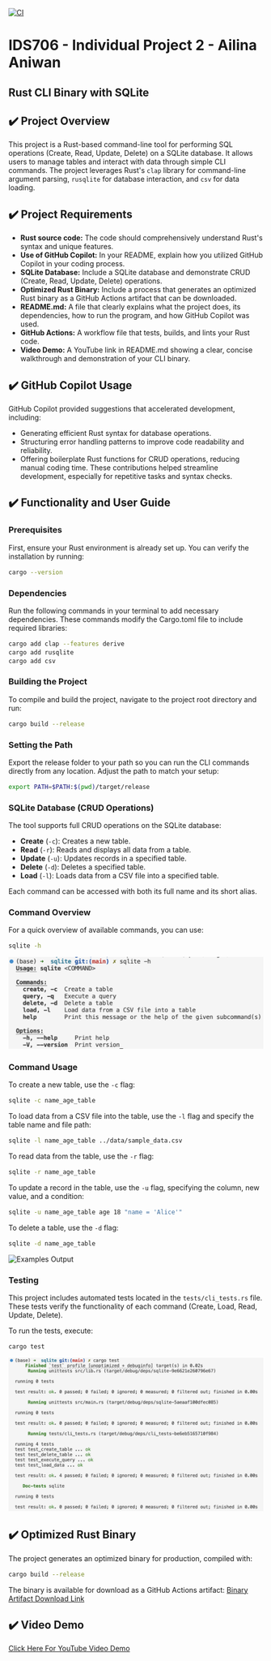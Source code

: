 [![CI](https://github.com/nogibjj/Ailina_Aniwan_Mini_Project_7/actions/workflows/CI.yml/badge.svg)](https://github.com/nogibjj/Ailina_Aniwan_Mini_Project_7/actions/workflows/CI.yml)
# IDS706 - Individual Project 2 - Ailina Aniwan

## Rust CLI Binary with SQLite

## ✔️ Project Overview
This project is a Rust-based command-line tool for performing SQL operations (Create, Read, Update, Delete) on a SQLite database. It allows users to manage tables and interact with data through simple CLI commands. The project leverages Rust's `clap` library for command-line argument parsing, `rusqlite` for database interaction, and `csv` for data loading.

## ✔️ Project Requirements
- **Rust source code:** The code should comprehensively understand Rust's syntax and unique features.
- **Use of GitHub Copilot:** In your README, explain how you utilized GitHub Copilot in your coding process.
- **SQLite Database:** Include a SQLite database and demonstrate CRUD (Create, Read, Update, Delete) operations.
- **Optimized Rust Binary:** Include a process that generates an optimized Rust binary as a GitHub Actions artifact that can be downloaded.
- **README.md:** A file that clearly explains what the project does, its dependencies, how to run the program, and how GitHub Copilot was used.
- **GitHub Actions:** A workflow file that tests, builds, and lints your Rust code.
- **Video Demo:** A YouTube link in README.md showing a clear, concise walkthrough and demonstration of your CLI binary.

## ✔️ GitHub Copilot Usage
GitHub Copilot provided suggestions that accelerated development, including:
- Generating efficient Rust syntax for database operations.
- Structuring error handling patterns to improve code readability and reliability.
- Offering boilerplate Rust functions for CRUD operations, reducing manual coding time. These contributions helped streamline development, especially for repetitive tasks and syntax checks.


## ✔️ Functionality and User Guide
### Prerequisites
First, ensure your Rust environment is already set up. You can verify the installation by running:
```bash
cargo --version
```
### Dependencies
Run the following commands in your terminal to add necessary dependencies. These commands modify the Cargo.toml file to include required libraries:
```bash
cargo add clap --features derive
cargo add rusqlite
cargo add csv
```
### Building the Project
To compile and build the project, navigate to the project root directory and run:
```bash
cargo build --release
```
### Setting the Path
Export the release folder to your path so you can run the CLI commands directly from any location. Adjust the path to match your setup:
```bash
export PATH=$PATH:$(pwd)/target/release
```
### SQLite Database (CRUD Operations)
The tool supports full CRUD operations on the SQLite database:
- **Create** (`-c`): Creates a new table.
- **Read** (`-r`): Reads and displays all data from a table.
- **Update** (`-u`): Updates records in a specified table.
- **Delete** (`-d`): Deletes a specified table.
- **Load** (`-l`): Loads data from a CSV file into a specified table.

Each command can be accessed with both its full name and its short alias.

### Command Overview
For a quick overview of available commands, you can use:
```bash
sqlite -h
```
![Commend Output](command.png)

### Command Usage
To create a new table, use the `-c` flag:
```bash
sqlite -c name_age_table
```
To load data from a CSV file into the table, use the `-l` flag and specify the table name and file path:
```bash
sqlite -l name_age_table ../data/sample_data.csv
```
To read data from the table, use the `-r` flag:
```bash
sqlite -r name_age_table
```
To update a record in the table, use the `-u` flag, specifying the column, new value, and a condition:
```bash
sqlite -u name_age_table age 18 "name = 'Alice'"
```
To delete a table, use the `-d` flag:
```bash
sqlite -d name_age_table
```
![Examples Output](commands.png)

### Testing
This project includes automated tests located in the `tests/cli_tests.rs` file. These tests verify the functionality of each command (Create, Load, Read, Update, Delete).

To run the tests, execute:
```bash
cargo test
```
![Tests Output](tests.png)

## ✔️ Optimized Rust Binary
The project generates an optimized binary for production, compiled with:
```bash
cargo build --release
```
The binary is available for download as a GitHub Actions artifact: [Binary Artifact Download Link](https://github.com/nogibjj/Ailina_Aniwan_Individual_Project_2/actions/runs/11585801062/artifacts/2120972109)

## ✔️ Video Demo
[Click Here For YouTube Video Demo](https://www.youtube.com/watch?v=pGTLPDXGixA)